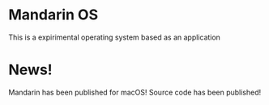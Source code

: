 # Mandarin OS
This is a expirimental operating system based as an application

# News!
Mandarin has been published for macOS!
Source code has been published!